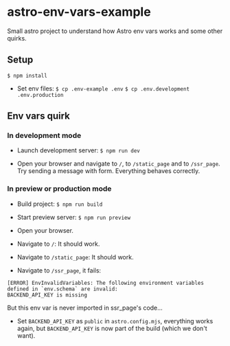 # astro-env-vars-example

Small astro project to understand how Astro env vars works and some other quirks.

## Setup

`$ npm install`

- Set env files:
  `$ cp .env-example .env`
  `$ cp .env.development .env.production`

## Env vars quirk

### In development mode

- Launch development server:
  `$ npm run dev`

- Open your browser and navigate to `/`, to `/static_page` and to `/ssr_page`. Try sending a message with form. Everything behaves correctly.

### In preview or production mode

- Build project:
  `$ npm run build`

- Start preview server:
  `$ npm run preview`

- Open your browser.
- Navigate to `/`: It should work.
- Navigate to `/static_page`: It should work.
- Navigate to `/ssr_page`, it fails:

```
[ERROR] EnvInvalidVariables: The following environment variables defined in `env.schema` are invalid:
BACKEND_API_KEY is missing
```

But this env var is never imported in ssr_page's code…

- Set `BACKEND_API_KEY` as `public` in `astro.config.mjs`, everything works again, but `BACKEND_API_KEY` is now part of the build (which we don't want).
